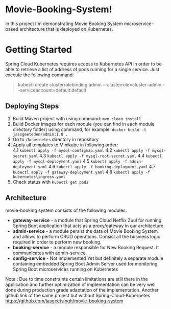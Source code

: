 # Movie-Booking-System!

In this project I'm demonstrating Movie Booking System microservice-based architecture that is deployed on Kubernetes.

# Getting Started

Spring Cloud Kubernetes requires access to Kubernetes API in order to be able to retrieve a list of address of pods running for a single service. Just execute the following command:
> kubectl create clusterrolebinding admin --clusterrole=cluster-admin --serviceaccount=default:default


## Deploying Steps

1.  Build Maven project with using command:  `mvn clean install`
2.  Build Docker images for each module (you can find in each module directory folder) using command, for example:  `docker build -t jassgeeteden/admin:1.0 .`
3.  Go to  `/kubernetes`  directory in repository
4.  Apply all templates to Minikube in following order:  
4.1 `kubectl apply -f mysql-configmap.yaml`
4.2  `kubectl apply -f mysql-secret.yaml`
4.3 `kubectl apply -f mysql-root-secret.yaml`
4.4 `kubectl apply -f mysql-deployment.yaml`
4.5 `kubectl apply -f admin-deployment.yaml`
4.6 `kubectl apply -f booking-deployment.yaml`
4.7 `kubectl apply -f gateway-deployment.yaml`
4.8 `kubectl apply -f kubernetes\ingress.yaml`
5.  Check status with  `kubectl get pods`

## Architecture

  movie-booking system consists of the following modules:

-   **gateway-service**  - a module that Spring Cloud Netflix Zuul for running Spring Boot application that acts as a proxy/gateway in our architecture.
-   **admin-service**  - a module persist the data of Movie Booking System and allows to perform CRUD operations. Consist all the business logic required in order to perform new booking.
-   **booking-service**  - a module responsible for New Booking Request. It communicates with admin-service.
-   **config-service**  - Not Implemented Yet but definitely a separate module containing embedded Spring Boot Admin Server used for monitoring Spring Boot microservices running on Kubernetes

Note : Due to time constraints certain limitations are still there in the application and further optimization of implementation can be very well done during production grade adaptation of the  implementation. Another github link of the same project but without Spring-Cloud-Kubernetes https://github.com/jasgeetsingh/movie-booking-system


